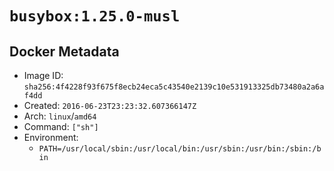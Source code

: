 # `busybox:1.25.0-musl`

## Docker Metadata

- Image ID: `sha256:4f4228f93f675f8ecb24eca5c43540e2139c10e531913325db73480a2a6af4dd`
- Created: `2016-06-23T23:23:32.607366147Z`
- Arch: `linux`/`amd64`
- Command: `["sh"]`
- Environment:
  - `PATH=/usr/local/sbin:/usr/local/bin:/usr/sbin:/usr/bin:/sbin:/bin`
